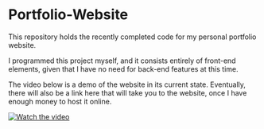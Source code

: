 # Portfolio-Website

This repository holds the recently completed code for my personal portfolio website. 

I programmed this project myself, and it consists entirely of front-end elements, given that I have no need for back-end features at this time.

The video below is a demo of the website in its current state. Eventually, there will also be a link here that will take you to the website, once I have enough money to host it online.

[![Watch the video](https://imgur.com/gallery/YrPrWhq)](https://drive.google.com/file/d/1N0DtJJahy3Ntht6sfjVThK5GV5gOJvks/view?usp=sharing)
